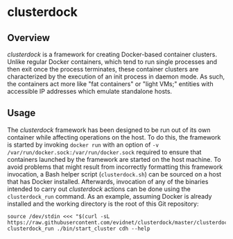 <!---
  Licensed to the Apache Software Foundation (ASF) under one
  or more contributor license agreements.  See the NOTICE file
  distributed with this work for additional information
  regarding copyright ownership.  The ASF licenses this file
  to you under the Apache License, Version 2.0 (the
  "License"); you may not use this file except in compliance
  with the License.  You may obtain a copy of the License at

    http://www.apache.org/licenses/LICENSE-2.0

  Unless required by applicable law or agreed to in writing,
  software distributed under the License is distributed on an
  "AS IS" BASIS, WITHOUT WARRANTIES OR CONDITIONS OF ANY
  KIND, either express or implied.  See the License for the
  specific language governing permissions and limitations
  under the License.
-->
# clusterdock

## Overview
*clusterdock* is a framework for creating Docker-based container clusters. Unlike regular Docker
containers, which tend to run single processes and then exit once the process terminates, these
container clusters are characterized by the execution of an init process in daemon mode. As such,
the containers act more like "fat containers" or "light VMs;" entities with accessible IP addresses
which emulate standalone hosts.

## Usage
The *clusterdock* framework has been designed to be run out of its own container while affecting
operations on the host. To do this, the framework is started by invoking `docker run` with an option
of `-v /var/run/docker.sock:/var/run/docker.sock` required to ensure that containers launched by the
framework are started on the host machine. To avoid problems that might result from incorrectly
formatting this framework invocation, a Bash helper script (`clusterdock.sh`) can be sourced on a
host that has Docker installed. Afterwards, invocation of any of the binaries intended to carry
out *clusterdock* actions can be done using the `clusterdock_run` command. As an example, assuming
Docker is already installed and the working directory is the root of this Git repository:
```
source /dev/stdin <<< "$(curl -sL https://raw.githubusercontent.com/evidnet/clusterdock/master/clusterdock.sh)"
clusterdock_run ./bin/start_cluster cdh --help
```
